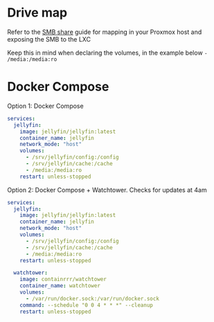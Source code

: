 # Drive map
Refer to the [SMB share](../Proxmox/SMBmap.md) guide for mapping in your Proxmox host and exposing the SMB to the LXC

Keep this in mind when declaring the volumes, in the example below `- /media:/media:ro`
# Docker Compose
Option 1: Docker Compose
```yaml
services:
  jellyfin:
    image: jellyfin/jellyfin:latest
    container_name: jellyfin
    network_mode: "host"
    volumes:
      - /srv/jellyfin/config:/config
      - /srv/jellyfin/cache:/cache
      - /media:/media:ro
    restart: unless-stopped
```
Option 2: Docker Compose + Watchtower. Checks for updates at 4am
```yaml
services:
  jellyfin:
    image: jellyfin/jellyfin:latest
    container_name: jellyfin
    network_mode: "host"
    volumes:
      - /srv/jellyfin/config:/config
      - /srv/jellyfin/cache:/cache
      - /media:/media:ro
    restart: unless-stopped

  watchtower:
    image: containrrr/watchtower
    container_name: watchtower
    volumes:
      - /var/run/docker.sock:/var/run/docker.sock
    command: --schedule "0 0 4 * * *" --cleanup
    restart: unless-stopped
```
